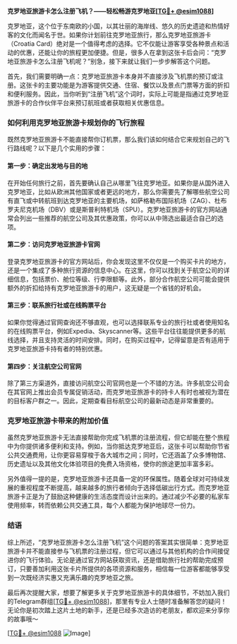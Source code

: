 **克罗地亚旅游卡怎么注册飞机？——轻松畅游克罗地亚[[TG💪+ @esim1088](https://t.me/s/esim1088)]**

克罗地亚，这个位于东南欧的小国，以其壮丽的海岸线、悠久的历史遗迹和热情好客的文化而闻名于世。如果你计划前往克罗地亚旅行，那么克罗地亚旅游卡（Croatia Card）绝对是一个值得考虑的选择。它不仅能让游客享受各种景点和活动的优惠，还能让你的旅程更加便捷。但是，很多人在拿到这张卡后会问：“克罗地亚旅游卡怎么注册飞机呢？”别急，接下来就让我们一步步解答这个问题。

首先，我们需要明确一点：克罗地亚旅游卡本身并不直接涉及飞机票的预订或注册。这张卡的主要功能是为游客提供交通、住宿、餐饮以及景点门票等方面的折扣和便利服务。因此，当你听到“注册飞机”这个词时，实际上可能是指通过克罗地亚旅游卡的合作伙伴平台来预订航班或者获取相关优惠信息。

### **如何利用克罗地亚旅游卡规划你的飞行旅程**

既然克罗地亚旅游卡不能直接帮你订机票，那么我们该如何结合它来规划自己的飞行路线呢？以下是几个实用的步骤：

#### **第一步：确定出发地与目的地**
在开始任何旅行之前，首先要确认自己从哪里飞往克罗地亚。如果你是从国外进入克罗地亚，比如从欧洲其他国家或者更远的地方，那么你需要先了解哪些航空公司有直飞或中转航班到达克罗地亚的主要机场，如萨格勒布国际机场（ZAG）、杜布罗夫尼克机场（DBV）或是斯普利特机场（SPU）。克罗地亚旅游卡的官方网站通常会列出一些推荐的航空公司及其优惠政策，你可以从中筛选出最适合自己的选项。

#### **第二步：访问克罗地亚旅游卡官网**
登录克罗地亚旅游卡的官方网站后，你会发现这里不仅仅是一个购买卡片的地方，还是一个集成了多种旅行资源的信息中心。在这里，你可以找到关于航空公司的详细信息，包括票价、舱位等级、行李限额等。此外，部分合作航空公司可能会提供额外的折扣给持有克罗地亚旅游卡的用户，这无疑是一个省钱的好机会。

#### **第三步：联系旅行社或在线购票平台**
如果你觉得通过官网查询还不够直观，也可以选择联系专业的旅行社或者使用知名的在线购票平台，例如Expedia、Skyscanner等。这些平台往往能提供更多的航线选择，并且支持灵活的时间安排。同时，在购买过程中，记得留意是否有适用于克罗地亚旅游卡持有者的特别优惠。

#### **第四步：关注航空公司官网**
除了第三方渠道外，直接访问航空公司官网也是一个不错的方法。许多航空公司会在其官网上推出会员专属促销活动，而克罗地亚旅游卡的持卡人有时也被视为潜在的目标客户群之一。因此，定期查看目标航空公司的最新动态是非常重要的。

### **克罗地亚旅游卡带来的附加价值**

虽然克罗地亚旅游卡无法直接帮助你完成飞机票的注册流程，但它却能在整个旅程中为你提供诸多便利和支持。例如，当你抵达克罗地亚后，这张卡可以帮助你节省公共交通费用，让你更容易穿梭于各大城市之间；同时，它还涵盖了众多博物馆、历史遗址以及其他文化体验项目的免费入场资格，使你的旅途更加丰富多彩。

另外值得一提的是，克罗地亚旅游卡还具备一定的环保属性。随着全球对可持续发展的重视程度不断提高，越来越多的旅行者倾向于选择低碳出行方式。而克罗地亚旅游卡正是为了鼓励这种健康的生活态度而设计出来的。通过减少不必要的私家车使用频率，转而依赖公共交通工具，每个人都能为保护地球尽一份力。

### **结语**

综上所述，“克罗地亚旅游卡怎么注册飞机”这个问题的答案其实很简单：克罗地亚旅游卡并不能直接参与飞机票的注册过程，但它可以通过与其他机构的合作间接促进你的飞行体验。无论是通过官方网站获取资讯，还是借助旅行社的帮助完成预订，只要善加利用这张卡片所提供的各项资源和服务，相信每一位游客都能够享受到一次既经济实惠又充满乐趣的克罗地亚之旅。

最后再次提醒大家，想要了解更多关于克罗地亚旅游卡的具体细节，不妨加入我们的Telegram群组[[TG💪+ @esim1088](https://t.me/s/esim1088)]，那里有专业人士随时准备解答您的疑问！无论你是初次踏上这片土地的新手，还是已经多次造访的老朋友，都欢迎来分享你的故事哦～ 

[[TG💪+ @esim1088](https://t.me/s/esim1088) ![Image](https://i.postimg.cc/4NQfJmqS/Snipaste-2025-05-13-00-14-12.png)]